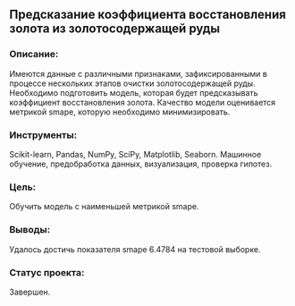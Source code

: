 ## Предсказание коэффициента восстановления золота из золотосодержащей руды

### Описание:
Имеются данные с различными признаками, зафиксированными в процессе нескольких этапов очистки золотосодержащей руды. Необходимо подготовить модель, которая будет предсказывать коэффициент восстановления золота. Качество модели оценивается метрикой smape, которую необходимо минимизировать.

### Инструменты:
Scikit-learn, Pandas, NumPy, SciPy, Matplotlib, Seaborn.
Машинное обучение, предобработка данных, визуализация, проверка гипотез.

### Цель:
Обучить модель с наименьшей метрикой smape.

### Выводы:
Удалось достичь показателя smape 6.4784 на тестовой выборке.

### Статус проекта:
Завершен.

```python

```